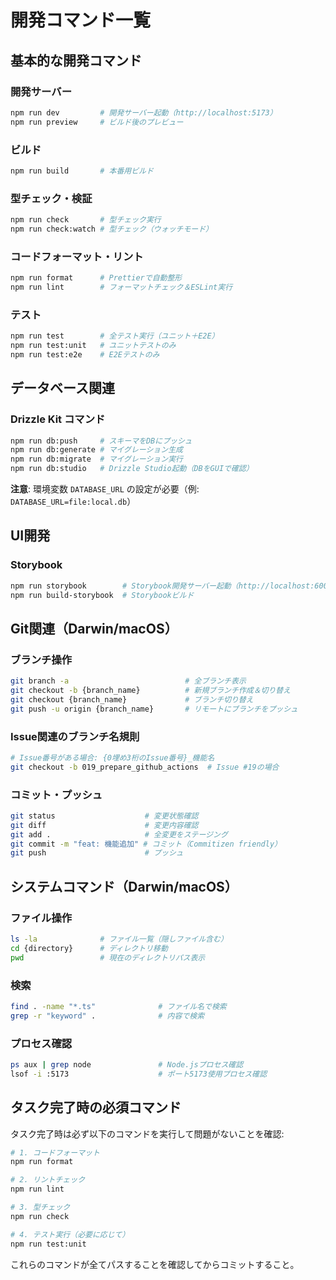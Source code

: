 # 開発コマンド一覧

## 基本的な開発コマンド

### 開発サーバー

```bash
npm run dev         # 開発サーバー起動（http://localhost:5173）
npm run preview     # ビルド後のプレビュー
```

### ビルド

```bash
npm run build       # 本番用ビルド
```

### 型チェック・検証

```bash
npm run check       # 型チェック実行
npm run check:watch # 型チェック（ウォッチモード）
```

### コードフォーマット・リント

```bash
npm run format      # Prettierで自動整形
npm run lint        # フォーマットチェック＆ESLint実行
```

### テスト

```bash
npm run test        # 全テスト実行（ユニット＋E2E）
npm run test:unit   # ユニットテストのみ
npm run test:e2e    # E2Eテストのみ
```

## データベース関連

### Drizzle Kit コマンド

```bash
npm run db:push     # スキーマをDBにプッシュ
npm run db:generate # マイグレーション生成
npm run db:migrate  # マイグレーション実行
npm run db:studio   # Drizzle Studio起動（DBをGUIで確認）
```

**注意**: 環境変数 `DATABASE_URL` の設定が必要（例: `DATABASE_URL=file:local.db`）

## UI開発

### Storybook

```bash
npm run storybook        # Storybook開発サーバー起動（http://localhost:6006）
npm run build-storybook  # Storybookビルド
```

## Git関連（Darwin/macOS）

### ブランチ操作

```bash
git branch -a                          # 全ブランチ表示
git checkout -b {branch_name}          # 新規ブランチ作成＆切り替え
git checkout {branch_name}             # ブランチ切り替え
git push -u origin {branch_name}       # リモートにブランチをプッシュ
```

### Issue関連のブランチ名規則

```bash
# Issue番号がある場合: {0埋め3桁のIssue番号}_機能名
git checkout -b 019_prepare_github_actions  # Issue #19の場合
```

### コミット・プッシュ

```bash
git status                    # 変更状態確認
git diff                      # 変更内容確認
git add .                     # 全変更をステージング
git commit -m "feat: 機能追加" # コミット（Commitizen friendly）
git push                      # プッシュ
```

## システムコマンド（Darwin/macOS）

### ファイル操作

```bash
ls -la              # ファイル一覧（隠しファイル含む）
cd {directory}      # ディレクトリ移動
pwd                 # 現在のディレクトリパス表示
```

### 検索

```bash
find . -name "*.ts"              # ファイル名で検索
grep -r "keyword" .              # 内容で検索
```

### プロセス確認

```bash
ps aux | grep node               # Node.jsプロセス確認
lsof -i :5173                    # ポート5173使用プロセス確認
```

## タスク完了時の必須コマンド

タスク完了時は必ず以下のコマンドを実行して問題がないことを確認:

```bash
# 1. コードフォーマット
npm run format

# 2. リントチェック
npm run lint

# 3. 型チェック
npm run check

# 4. テスト実行（必要に応じて）
npm run test:unit
```

これらのコマンドが全てパスすることを確認してからコミットすること。
